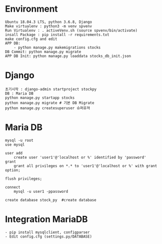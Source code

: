 # Environment
    Ubuntu 18.04.3 LTS, python 3.6.8, Django
    Make virtualenv : python3 -m venv spvenv
    Run Virtualenv : . activeVenv.sh (source spvenv/bin/activate)
    insall Package : pip install -r requirements.txt
    make config.cfg and edit
    APP DB:
        - python manage.py makemigrations stocks
    DB Commit: python manage.py migrate
    APP DB Init: python manage.py loaddata stocks_db_init.json 
    
    
# Django
    초기시작 : django-admin startproject stockpy
    DB : Maria DB
    python manage.py startapp stocks
    python manage.py migrate # 기본 DB Migrate 
    python manage.py createsuperuser 슈퍼유져 

# Maria DB
    mysql -u root
    use mysql
    
    user add
        create user 'user1'@'localhost or %' identified by 'password'
    grant
        grant all privileges on *.* to 'user1'@'localhost or %' with grant option;
    
    flush privileges;
    
    connect 
        mysql -u user1 -ppassword
      
    create database stock_py  #create database
    
# Integration MariaDB
    - pip install mysqlclient, configparser
    - Edit config.cfg (settings.py/DATABASE)
    